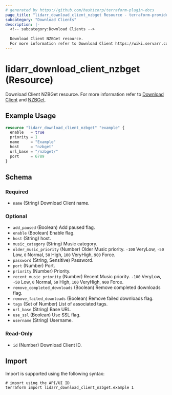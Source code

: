 ```yaml
---
# generated by https://github.com/hashicorp/terraform-plugin-docs
page_title: "lidarr_download_client_nzbget Resource - terraform-provider-lidarr"
subcategory: "Download Clients"
description: |-
  <!-- subcategory:Download Clients -->
  
  Download Client NZBGet resource.
  For more information refer to Download Client https://wiki.servarr.com/lidarr/settings#download-clients and NZBGet https://wiki.servarr.com/lidarr/supported#nzbget.
---
```


# lidarr_download_client_nzbget (Resource)

<!-- subcategory:Download Clients -->
Download Client NZBGet resource.
For more information refer to [Download Client](https://wiki.servarr.com/lidarr/settings#download-clients) and [NZBGet](https://wiki.servarr.com/lidarr/supported#nzbget).

## Example Usage

```terraform
resource "lidarr_download_client_nzbget" "example" {
  enable   = true
  priority = 1
  name     = "Example"
  host     = "nzbget"
  url_base = "/nzbget/"
  port     = 6789
}
```

<!-- schema generated by tfplugindocs -->
## Schema

### Required

- `name` (String) Download Client name.

### Optional

- `add_paused` (Boolean) Add paused flag.
- `enable` (Boolean) Enable flag.
- `host` (String) host.
- `music_category` (String) Music category.
- `older_music_priority` (Number) Older Music priority. `-100` VeryLow, `-50` Low, `0` Normal, `50` High, `100` VeryHigh, `900` Force.
- `password` (String, Sensitive) Password.
- `port` (Number) Port.
- `priority` (Number) Priority.
- `recent_music_priority` (Number) Recent Music priority. `-100` VeryLow, `-50` Low, `0` Normal, `50` High, `100` VeryHigh, `900` Force.
- `remove_completed_downloads` (Boolean) Remove completed downloads flag.
- `remove_failed_downloads` (Boolean) Remove failed downloads flag.
- `tags` (Set of Number) List of associated tags.
- `url_base` (String) Base URL.
- `use_ssl` (Boolean) Use SSL flag.
- `username` (String) Username.

### Read-Only

- `id` (Number) Download Client ID.

## Import

Import is supported using the following syntax:

```shell
# import using the API/UI ID
terraform import lidarr_download_client_nzbget.example 1
```
